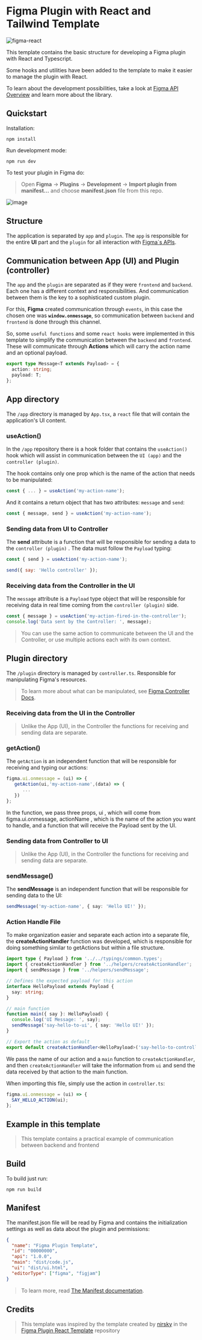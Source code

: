 # Figma Plugin with React and Tailwind Template

![figma-react](https://github.com/user-attachments/assets/cdb3e14f-2ecf-4d37-9fe3-8d83b6bf7f14)

This template contains the basic structure for developing a Figma plugin with React and Typescript.

Some hooks and utilities have been added to the template to make it easier to manage the plugin with React.

To learn about the development possibilities, take a look at [Figma API Overview](https://www.figma.com/plugin-docs/api/api-overview/) and learn more about the library.

## Quickstart

Installation:

```shell
npm install
```

Run development mode:

```shell
npm run dev
```

To test your plugin in Figma do:

> Open **Figma** → **Plugins** → **Development** → **Import plugin from manifest...** and choose **manifest.json** file from this repo.

![image](https://github.com/user-attachments/assets/a763a67d-8d9f-4919-98bb-46c698192e18)

## Structure

The application is separated by `app` and `plugin`. The `app` is responsible for the entire **UI** part and the `plugin` for all interaction with [Figma`s APIs](https://www.figma.com/plugin-docs/api/api-overview/).

## Communication between App (UI) and Plugin (controller)

The `app` and the `plugin` are separated as if they were `frontend` and `backend`. Each one has a different context and responsibilities. And communication between them is the key to a sophisticated custom plugin.

For this, **Figma** created communication through `events`, in this case the chosen one was **`window.onmessage`**, so communication between `backend` and `frontend` is done through this channel.

So, some `useful functions` and some `react hooks` were implemented in this template to simplify the communication between the `backend` and `frontend`. These will communicate through **Actions** which will carry the action name and an optional payload.

```ts
export type Message<T extends Payload> = {
  action: string;
  payload: T;
};
```

## App directory

The `/app` directory is managed by `App.tsx`, a `react` file that will contain the application's UI content.

### useAction()

In the `/app` repository there is a hook folder that contains the `useAction()` hook which will assist in communication between the `UI (app)` and the `controller (plugin)`.

The hook contains only one prop which is the name of the action that needs to be manipulated:

```js
const { ... } = useAction('my-action-name');
```

And it contains a return object that has two attributes: `message` and `send`:

```js
const { message, send } = useAction('my-action-name');
```

### Sending data from UI to Controller

The **send** attribute is a function that will be responsible for sending a data to the `controller (plugin)` . The data must follow the `Payload` typing:

```js
const { send } = useAction('my-action-name');

send({ say: 'Hello controller' });
```

### Receiving data from the Controller in the UI

The `message` attribute is a `Payload` type object that will be responsible for receiving data in real time coming from the `controller (plugin)` side.

```js
const { message } = useAction('my-action-fired-in-the-controller');
console.log('Data sent by the Controller: ', message);
```

> You can use the same action to communicate between the UI and the Controller, or use multiple actions each with its own context.

## Plugin directory

The `/plugin` directory is managed by `controller.ts`. Responsible for manipulating Figma's resources.

> To learn more about what can be manipulated, see [Figma Controller Docs](https://www.figma.com/plugin-docs/creating-ui/).

### Receiving data from the UI in the Controller

> Unlike the App (UI), in the Controller the functions for receiving and sending data are separate.

### getAction()

The `getAction` is an independent function that will be responsible for receiving and typing our actions:

```ts
figma.ui.onmessage = (ui) => {
   getAction(ui,'my-action-name',(data) => {
      ...
   })
};
```

In the function, we pass three props, ui , which will come from figma.ui.onmessage, actionName , which is the name of the action you want to handle, and a function that will receive the Payload sent by the UI.

### Sending data from Controller to UI

> Unlike the App (UI), in the Controller the functions for receiving and sending data are separate.

### sendMessage()

The **sendMessage** is an independent function that will be responsible for sending data to the UI:

```ts
sendMessage('my-action-name', { say: 'Hello UI!' });
```

### Action Handle File

To make organization easier and separate each action into a separate file, the **createActionHandler** function was developed, which is responsible for doing something similar to getActions but within a file structure.

```ts
import type { Payload } from '../../typings/common.types';
import { createActionHandler } from '../helpers/createActionHandler';
import { sendMessage } from '../helpers/sendMessage';

// Defines the expected payload for this action
interface HelloPayload extends Payload {
  say: string;
}

// main function
function main({ say }: HelloPayload) {
  console.log('UI Message: ', say);
  sendMessage('say-hello-to-ui', { say: 'Hello UI!' });
}

// Export the action as default
export default createActionHandler<HelloPayload>('say-hello-to-controller', main);
```

We pass the name of our action and a `main` function to `createActionHandler`, and then `createActionHandler` will take the information from `ui` and send the data received by that action to the main function.

When importing this file, simply use the action in `controller.ts`:

```ts
figma.ui.onmessage = (ui) => {
  SAY_HELLO_ACTION(ui);
};
```

## Example in this template

> This template contains a practical example of communication between backend and frontend

## Build

To build just run:

```shell
npm run build
```

## Manifest

The manifest.json file will be read by Figma and contains the initialization settings as well as data about the plugin and permissions:

```json
{
  "name": "Figma Plugin Template",
  "id": "00000000",
  "api": "1.0.0",
  "main": "dist/code.js",
  "ui": "dist/ui.html",
  "editorType": ["figma", "figjam"]
}
```

> To learn more, read [The Manifest documentation](https://www.figma.com/plugin-docs/manifest/).

## Credits

> This template was inspired by the template created by [nirsky](https://github.com/nirsky) in the [Figma Plugin React Template](https://github.com/nirsky/figma-plugin-react-template) repository
